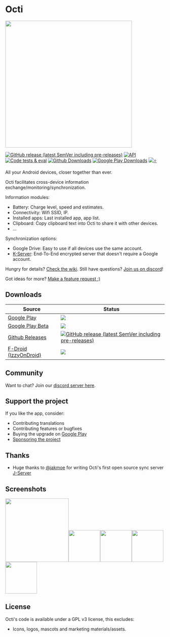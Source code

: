 # Octi

<img src="https://github.com/d4rken-org/octi/raw/main/fastlane/metadata/android/en-US/images/featureGraphic.jpg" width="400">

[![GitHub release (latest SemVer including pre-releases)](https://img.shields.io/github/v/release/d4rken-org/octi?include_prereleases)](https://github.com/d4rken-org/octi/releases/latest)
[![API](https://img.shields.io/badge/API-23%2B-brightgreen.svg?style=flat)](https://android-arsenal.com/api?level=23)
[![Code tests & eval](https://github.com/d4rken-org/octi/actions/workflows/code-checks.yml/badge.svg)](https://github.com/d4rken-org/octi/actions/workflows/code-checks.yml)
[![Github Downloads](https://img.shields.io/github/downloads/d4rken-org/octi/total.svg?label=GitHub%20Downloads&logo=github)](https://github.com/d4rken-org/octi/main/README.md#download)
[![Google Play Downloads](https://img.shields.io/endpoint?color=green&logo=google-play&logoColor=green&url=https%3A%2F%2Fplay.cuzi.workers.dev%2Fplay%3Fi%3Deu.darken.octi%26l%3DGoogle%2520Play%26m%3D%24totalinstalls)](https://github.com/d4rken-org/octi/main/README.md#download)
[![⭐](https://img.shields.io/endpoint?url=https%3A%2F%2Fplay.cuzi.workers.dev%2Fplay%3Fi%3Deu.darken.octi%26gl%3DUS%26hl%3Den%26l%3D%25E2%25AD%2590%26m%3D%24rating)](https://github.com/d4rken-org/octi/main/README.md#download)

All your Android devices, closer together than ever.

Octi facilitates cross-device information exchange/monitoring/synchronization.

Information modules:

* Battery: Charge level, speed and estimates.
* Connectivity: Wifi SSID, IP.
* Installed apps: Last installed app, app list.
* Clipboard: Copy clipboard text into Octi to share it with other devices.
* ...

Synchronization options:

* Google Drive: Easy to use if all devices use the same account.
* [K-Server](https://github.com/d4rken/octi-sync-server-kotlin): End-To-End encrypted server that doesn't require a Google account.

Hungry for details? [Check the wiki](https://github.com/d4rken-org/octi/wiki). Still have
questions? [Join us on discord](https://discord.gg/s7V4C6zuVy)!

Got ideas for more? [Make a feature request :)](https://github.com/d4rken-org/octi/issues)

## Downloads

| Source                                                                      | Status                                                                                                                                                                                                                                                   |
|-----------------------------------------------------------------------------|----------------------------------------------------------------------------------------------------------------------------------------------------------------------------------------------------------------------------------------------------------|
| [Google Play](https://play.google.com/store/apps/details?id=eu.darken.octi) | [![](https://img.shields.io/endpoint?color=green&logo=google-play&logoColor=green&url=https%3A%2F%2Fplay.cuzi.workers.dev%2Fplay%3Fi%3Deu.darken.octi%26l%3DGoogle%2520Play%26m%3D%24version)](https://play.google.com/store/apps/details?id=eu.darken.octi) |
| [Google Play Beta](https://play.google.com/apps/testing/eu.darken.octi)     | [![](https://img.shields.io/badge/Google%20Play-Beta-yellowgreen?style=flat&logo=google-play)](https://play.google.com/apps/testing/eu.darken.octi)                                                                                                                                   |                                                                                                                  |
| [Github Releases](https://github.com/d4rken-org/octi/releases/latest)               | [![GitHub release (latest SemVer including pre-releases)](https://img.shields.io/github/v/release/d4rken-org/octi?include_prereleases&label=GitHub)](https://github.com/d4rken-org/octi/releases/latest)                                                 |
| [F-Droid (IzzyOnDroid)](https://apt.izzysoft.de/packages/eu.darken.octi/)   | [![](https://img.shields.io/endpoint?url=https://apt.izzysoft.de/fdroid/api/v1/shield/eu.darken.octi)](https://apt.izzysoft.de/packages/eu.darken.octi/)                                                                                                 |

## Community

Want to chat? Join our [discord server here](https://discord.gg/s7V4C6zuVy).

## Support the project

If you like the app, consider:

* Contributing translations
* Contributing features or bugfixes
* Buying the upgrade on [Google Play](https://play.google.com/store/apps/details?id=eu.darken.octi)
* [Sponsoring the project](https://github.com/sponsors/d4rken)

## Thanks

* Huge thanks to [@jakmoe](https://github.com/jakmoe) for writing Octi's first open source sync
  server [J-Server](https://github.com/jakob-moeller-cloud/octi-sync-server)

## Screenshots

<img src="https://github.com/d4rken-org/octi/raw/main/fastlane/metadata/android/en-US/images/phoneScreenshots/screenshot1.png" width="200"><img src="https://github.com/d4rken-org/octi/raw/main/fastlane/metadata/android/en-US/images/phoneScreenshots/screenshot2.png" width="100"><img src="https://github.com/d4rken-org/octi/raw/main/fastlane/metadata/android/en-US/images/phoneScreenshots/screenshot3.png" width="100"><img src="https://github.com/d4rken-org/octi/raw/main/fastlane/metadata/android/en-US/images/phoneScreenshots/screenshot4.png" width="100">
<img src="https://github.com/d4rken-org/octi/raw/main/fastlane/metadata/android/en-US/images/phoneScreenshots/screenshot5.png" width="100">

## License

Octi's code is available under a GPL v3 license, this excludes:

* Icons, logos, mascots and marketing materials/assets.
